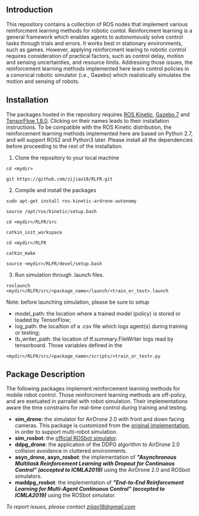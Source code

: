 ## Introduction
This repository contains a collection of ROS nodes that implement various reinforcment learning methods for robotic contol. Reinforcment learning is a general framework which enables agents to autonomously solve control tasks through trials and errors. It works best in stationary environments, such as games. However, applying reinforcment learing to robotic control requires consideration of practical factors, such as control delay, motion and sensing uncertainties, and resource limits. Addressing those issues, the reinforcement learning methods implemented here learn control policies in a cononical robotic simulator (i.e., Gazebo) which realistically simulates the motion and sensing of robots. 

## Installation
The packages hosted in the repository requires [ROS Kinetic](http://wiki.ros.org/kinetic/Installation), [Gazebo 7](http://gazebosim.org/tutorials?tut=ros_installing#InstallGazebo) and [TensorFlow 1.8.0](https://www.tensorflow.org/install/pip?lang=python2#nav-buttons-1). Clicking on their names leads to their installation instructions. To be compatible with the ROS Kinetic distribution, the reinforcement learning methods implemented here are based on Python 2.7, and will support ROS2 and Python3 later. Please install all the dependencies before proceeding to the rest of the installation. 

1. Clone the repository to your local machine
```
cd <mydir>

git https://github.com/zijiao18/RLFR.git
```
2. Compile and install the packages
```
sudo apt-get install ros-kinetic-ardrone-autonomy

source /opt/ros/kinetic/setup.bash

cd <mydir>/RLFR/src

catkin_init_workspace

cd <mydir>/RLFR

catkin_make

source <mydir>/RLFR/devel/setup.bash
```
3. Run simulation through .launch files.
```
roslaunch <mydir>/RLFR/src/<package_name>/launch/<train_or_test>.launch
``` 
Note: before launching simulation, please be sure to setup 
- model_path: the location where a trained model (policy) is stored or loaded by TensorFlow; 
- log_path: the localtion of a .csv file which logs agent(s) during training or testing;
- tb_writer_path: the location of tf.summary.FileWriter logs read by tensorboard.
Those variables defined in the 
```
<mydir>/RLFR/src/<package_name>/scripts/<train_or_test>.py
```

## Package Description
The following packages implement reinforcement learning methods for mobile robot control. Those reinforcment learning methods are off-policy, and are exetuated in parrallel with robot simulation. Their implementations aware the time constrains for real-time control during training and testing.

- **sim_drone**: the simulator for AirDrone 2.0 with front and down facing cameras. This package is customized from the [original implementation](http://wiki.ros.org/tum_simulator), in order to support multi-robot simulation.
- **sim_rosbot**: the [official ROSbot simulator](https://github.com/husarion/rosbot_description). 
- **ddpg_drone**: the application of the DDPG algorithm to AirDrone 2.0 collision avoidance in cluttered environments. 
- **asyn_drone, asyn_rosbot**: the implementation of **_"Asynchronous Multitask Reinforcement Learning with Dropout for Continuous Control" (accepted to ICMLA2019)_** using the AirDrone 2.0 and ROSbot simulators.
- **maddpg_rosbot**: the implementation of **_"End-to-End Reinforcement Learning for Multi-Agent Continuous Control" (accepted to ICMLA2019)_** using the ROSbot simulator.

*To report issues, please contact zijiao18@gmail.com*
